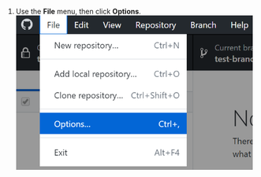 1. Use the **File** menu, then click **Options**. ![Settings（设置）下拉菜单中的 Options（选项）值](/assets/images/help/desktop/windows-choose-options.png)
